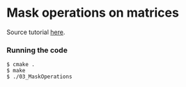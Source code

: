 # Mask operations on matrices

Source tutorial [here](https://docs.opencv.org/master/d7/d37/tutorial_mat_mask_operations.html).

### Running the code
```
$ cmake .
$ make
$ ./03_MaskOperations
```
